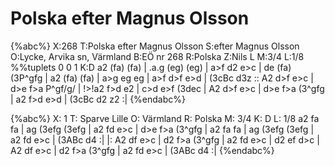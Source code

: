 # Polska efter Magnus Olsson

{%abc%}
X:268
T:Polska efter Magnus Olsson
S:efter Magnus Olsson
O:Lycke, Arvika sn, Värmland
B:EÖ nr 268
R:Polska
Z:Nils L
M:3/4
L:1/8 
%%tuplets 0 0 1
K:D
a2 (fa) (fa) | .a.g (eg) (eg) | a>f d2 e>c | de (fa) (3P^gfg |
a2 (fa) (fa) | a>g eg eg | a>f d>f e>d | (3cBc d3z ::
A2 d>f e>c | d>e f>a P^gf/g/ | !>!a2 f>d e2 | c>d e>f (3dec |
A2 d>f e>c | d>e f>a (3^gfg | a2 f>d e>d | (3cBc d2 z2 :|
{%endabc%}

{%abc%}
X: 1
T: Sparve Lille
O: Värmland
R: Polska
M: 3/4
K: D
L: 1/8
a2 fa fa | ag (3efg (3efg | a2 fd e>c | d>e f>a (3^gfg |
a2 fa fa | ag (3efg (3efg | a2 fd e>c | (3ABc d4 :|
|: A2 df e>c | d2 f>a (3^gfg | a2 fd e>c | d2 ef d>c |
   A2 df e>c | d2 f>a (3^gfg | a2 fd e>c | (3ABc d4 :|
{%endabc%}

